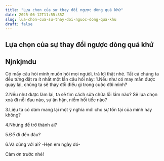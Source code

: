 ```yaml
---
title: "Lựa chọn của sự thay đổi ngược dòng quá khứ"
date: 2025-06-12T11:55:35Z
slug: lua-chon-cua-su-thay-doi-nguoc-dong-qua-khu
draft: false
---
```


## Lựa chọn của sự thay đổi ngược dòng quá khứ

## Njnkjmdu

Có mấy câu hỏi mình muốn hỏi mọi người, trả lời thật nhé.
Tất cả chúng ta đều từng đặt ra ít nhất một lần câu hỏi này:
1.Nếu như có may mắn được quay lại, chúng ta sẽ thay đổi điều gì trong cuộc đời mình?

2.Nếu như được làm lại, ta sẽ tìm cách sửa chữa lỗi lầm nào? Sẽ lựa chọn xoá đi nỗi đau nào, sự ân hận, niềm hối tiếc nào?
 
3.Liệu ta có dám mang lại một ý nghĩa mới cho sự tồn tại của mình hay không?
 
4.Nhưng để trở thành ai?
 
5.Để đi đến đâu?
 
6.Và cùng với ai?
-Hẹn em ngày đó-
 
Cảm ơn trước nhé!